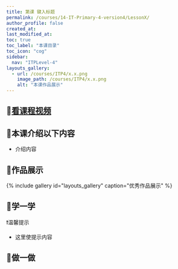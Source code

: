 ```yaml
---
title: 第课 键入标题
permalink: /courses/14-IT-Primary-4-version4/LessonX/
author_profile: false
created_at: 
last_modified_at: 
toc: true
toc_label: "本课目录"
toc_icon: "cog"
sidebar:
  nav: "ITPLevel-4"
layouts_gallery:
  - url: /courses/ITP4/x.x.png
    image_path: /courses/ITP4/x.x.png
    alt: "本课作品展示"
---
```


## :cinema:[看课程视频](http://study.163.com)
## :mega:本课介绍以下内容
- 介绍内容
## :rainbow:作品展示
{% include gallery id="layouts_gallery" caption="优秀作品展示" %}
## :electric_plug:学一学

:heavy_exclamation_mark:温馨提示
- 这里使提示内容

## :pencil:做一做
